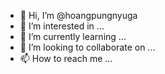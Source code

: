 - 👋 Hi, I’m @hoangpungnyuga
- 👀 I’m interested in ...
- 🌱 I’m currently learning ...
- 💞️ I’m looking to collaborate on ...
- 📫 How to reach me ...

<!---
hoangpungnyuga/hoangpungnyuga is a ✨ special ✨ repository because its `README.md` (this file) appears on your GitHub profile.
You can click the Preview link to take a look at your changes.
--->
